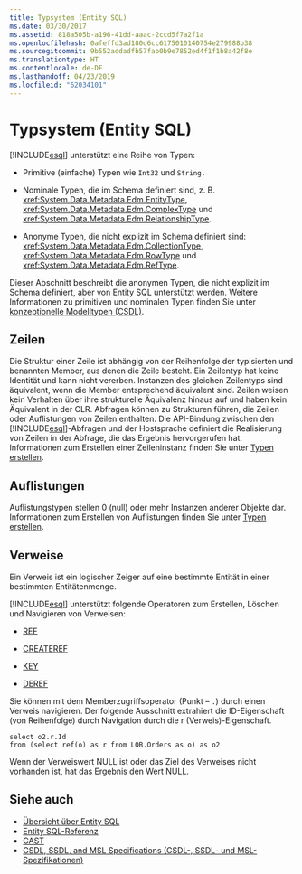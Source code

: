 ```yaml
---
title: Typsystem (Entity SQL)
ms.date: 03/30/2017
ms.assetid: 818a505b-a196-41dd-aaac-2ccd5f7a2f1a
ms.openlocfilehash: 0afeffd3ad180d6cc6175010140754e279988b38
ms.sourcegitcommit: 9b552addadfb57fab0b9e7852ed4f1f1b8a42f8e
ms.translationtype: HT
ms.contentlocale: de-DE
ms.lasthandoff: 04/23/2019
ms.locfileid: "62034101"
---
```

# <a name="type-system-entity-sql"></a>Typsystem (Entity SQL)
[!INCLUDE[esql](../../../../../../includes/esql-md.md)] unterstützt eine Reihe von Typen:  
  
- Primitive (einfache) Typen wie `Int32` und `String.`  
  
- Nominale Typen, die im Schema definiert sind, z. B. <xref:System.Data.Metadata.Edm.EntityType>, <xref:System.Data.Metadata.Edm.ComplexType> und <xref:System.Data.Metadata.Edm.RelationshipType>.  
  
- Anonyme Typen, die nicht explizit im Schema definiert sind: <xref:System.Data.Metadata.Edm.CollectionType>, <xref:System.Data.Metadata.Edm.RowType> und <xref:System.Data.Metadata.Edm.RefType>.  
  
 Dieser Abschnitt beschreibt die anonymen Typen, die nicht explizit im Schema definiert, aber von Entity SQL unterstützt werden. Weitere Informationen zu primitiven und nominalen Typen finden Sie unter [konzeptionelle Modelltypen (CSDL)](/ef/ef6/modeling/designer/advanced/edmx/csdl-spec#conceptual-model-types-csdl).  
  
## <a name="rows"></a>Zeilen  
 Die Struktur einer Zeile ist abhängig von der Reihenfolge der typisierten und benannten Member, aus denen die Zeile besteht. Ein Zeilentyp hat keine Identität und kann nicht vererben. Instanzen des gleichen Zeilentyps sind äquivalent, wenn die Member entsprechend äquivalent sind. Zeilen weisen kein Verhalten über ihre strukturelle Äquivalenz hinaus auf und haben kein Äquivalent in der CLR. Abfragen können zu Strukturen führen, die Zeilen oder Auflistungen von Zeilen enthalten. Die API-Bindung zwischen den [!INCLUDE[esql](../../../../../../includes/esql-md.md)]-Abfragen und der Hostsprache definiert die Realisierung von Zeilen in der Abfrage, die das Ergebnis hervorgerufen hat. Informationen zum Erstellen einer Zeileninstanz finden Sie unter [Typen erstellen](../../../../../../docs/framework/data/adonet/ef/language-reference/constructing-types-entity-sql.md).  
  
## <a name="collections"></a>Auflistungen  
 Auflistungstypen stellen 0 (null) oder mehr Instanzen anderer Objekte dar. Informationen zum Erstellen von Auflistungen finden Sie unter [Typen erstellen](../../../../../../docs/framework/data/adonet/ef/language-reference/constructing-types-entity-sql.md).  
  
## <a name="references"></a>Verweise  
 Ein Verweis ist ein logischer Zeiger auf eine bestimmte Entität in einer bestimmten Entitätenmenge.  
  
 [!INCLUDE[esql](../../../../../../includes/esql-md.md)] unterstützt folgende Operatoren zum Erstellen, Löschen und Navigieren von Verweisen:  
  
- [REF](../../../../../../docs/framework/data/adonet/ef/language-reference/ref-entity-sql.md)  
  
- [CREATEREF](../../../../../../docs/framework/data/adonet/ef/language-reference/createref-entity-sql.md)  
  
- [KEY](../../../../../../docs/framework/data/adonet/ef/language-reference/key-entity-sql.md)  
  
- [DEREF](../../../../../../docs/framework/data/adonet/ef/language-reference/deref-entity-sql.md)  
  
 Sie können mit dem Memberzugriffsoperator (Punkt – `.`) durch einen Verweis navigieren. Der folgende Ausschnitt extrahiert die ID-Eigenschaft (von Reihenfolge) durch Navigation durch die r (Verweis)-Eigenschaft.  
  
```  
select o2.r.Id   
from (select ref(o) as r from LOB.Orders as o) as o2   
```  
  
 Wenn der Verweiswert NULL ist oder das Ziel des Verweises nicht vorhanden ist, hat das Ergebnis den Wert NULL.  
  
## <a name="see-also"></a>Siehe auch

- [Übersicht über Entity SQL](../../../../../../docs/framework/data/adonet/ef/language-reference/entity-sql-overview.md)
- [Entity SQL-Referenz](../../../../../../docs/framework/data/adonet/ef/language-reference/entity-sql-reference.md)
- [CAST](../../../../../../docs/framework/data/adonet/ef/language-reference/cast-entity-sql.md)
- [CSDL, SSDL, and MSL Specifications (CSDL-, SSDL- und MSL-Spezifikationen)](../../../../../../docs/framework/data/adonet/ef/language-reference/csdl-ssdl-and-msl-specifications.md)
